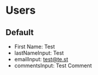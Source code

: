 # Users
## Default
- First Name: Test
- lastNameInput: Test
- emailInput: test@te.st
- commentsInput: Test Comment
